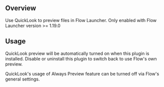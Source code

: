 ## Overview

Use QuickLook to preview files in Flow Launcher. Only enabled with Flow Launcher version >= 1.19.0

## Usage

QuickLook preview will be automatically turned on when this plugin is installed. Disable or uninstall this plugin to switch back to use Flow's own preview.

QuickLook's usage of Always Preview feature can be turned off via Flow's general settings.

